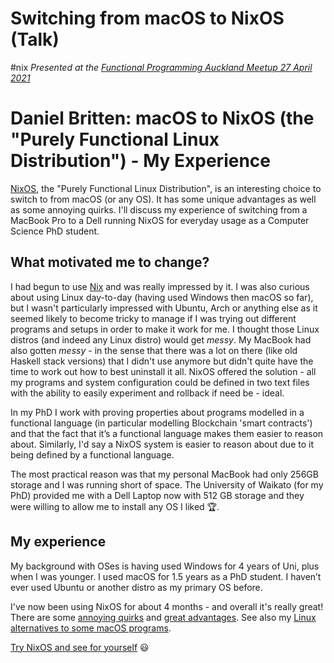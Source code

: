 # Switching from macOS to NixOS (Talk)
#nix
_Presented at the [Functional Programming Auckland Meetup 27 April 2021](https://www.meetup.com/Functional-Programming-Auckland/events/277652719/)_

# Daniel Britten: macOS to NixOS (the "Purely Functional Linux Distribution") - My Experience

[NixOS](nixos.md), the "Purely Functional Linux Distribution", is an interesting choice to switch to from macOS (or any OS). It has some unique advantages as well as some annoying quirks. I'll discuss my experience of switching from a MacBook Pro to a Dell running NixOS for everyday usage as a Computer Science PhD student.

## What motivated me to change?
I had begun to use [Nix](nix.md) and was really impressed by it. I was also curious about using Linux day-to-day (having used Windows then macOS so far), but I wasn't particularly impressed with Ubuntu, Arch or anything else as it seemed likely to become tricky to manage if I was trying out different programs and setups in order to make it work for me. I thought those Linux distros (and indeed any Linux distro) would get *messy*. My MacBook had also gotten *messy* - in the sense that there was a lot on there (like old Haskell stack versions) that I didn't use anymore but didn't quite have the time to work out how to best uninstall it all. NixOS offered the solution - all my programs and system configuration could be defined in two text files with the ability to easily experiment and rollback if need be - ideal.

In my PhD I work with proving properties about programs modelled in a functional language (in particular modelling Blockchain 'smart contracts') and that the fact that it’s a functional language makes them easier to reason about. Similarly, I'd say a NixOS system is easier to reason about due to it being defined by a functional language.

The most practical reason was that my personal MacBook had only 256GB storage and I was running short of space. The University of Waikato (for my PhD) provided me with a Dell Laptop now with 512 GB storage and they were willing to allow me to install any OS I liked 🏆.

## My experience
My background with OSes is having used Windows for 4 years of Uni, plus when I was younger. I used macOS for 1.5 years as a PhD student. I haven’t ever used Ubuntu or another distro as my primary OS before.

I've now been using NixOS for about 4 months - and overall it's really great! There are some [annoying quirks](nixos_annoying_quirks.md) and [great advantages](nixos_advantages.md). See also my [Linux alternatives to some macOS programs](linux_alternatives_to_macos_programs.md).

[Try NixOS and see for yourself](trying_nixos.md) 😃